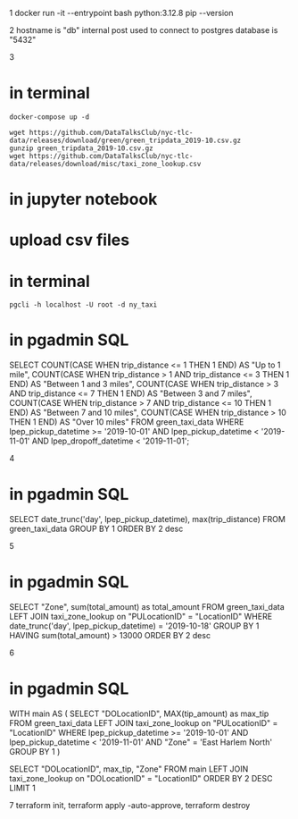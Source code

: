 1
    docker run -it --entrypoint bash python:3.12.8
    pip --version
    

2
    hostname is "db"
    internal post used to connect to postgres database is "5432"

3
# in terminal
    docker-compose up -d

    wget https://github.com/DataTalksClub/nyc-tlc-data/releases/download/green/green_tripdata_2019-10.csv.gz
    gunzip green_tripdata_2019-10.csv.gz
    wget https://github.com/DataTalksClub/nyc-tlc-data/releases/download/misc/taxi_zone_lookup.csv

# in jupyter notebook
# upload csv files

# in terminal
    pgcli -h localhost -U root -d ny_taxi

# in pgadmin SQL
SELECT 
    COUNT(CASE WHEN trip_distance <= 1 THEN 1 END) AS "Up to 1 mile",
    COUNT(CASE WHEN trip_distance > 1 AND trip_distance <= 3 THEN 1 END) AS "Between 1 and 3 miles",
    COUNT(CASE WHEN trip_distance > 3 AND trip_distance <= 7 THEN 1 END) AS "Between 3 and 7 miles",
    COUNT(CASE WHEN trip_distance > 7 AND trip_distance <= 10 THEN 1 END) AS "Between 7 and 10 miles",
    COUNT(CASE WHEN trip_distance > 10 THEN 1 END) AS "Over 10 miles"
FROM 
    green_taxi_data
WHERE 
    lpep_pickup_datetime >= '2019-10-01' 
    AND lpep_pickup_datetime < '2019-11-01'
	AND lpep_dropoff_datetime < '2019-11-01';

4
# in pgadmin SQL
SELECT date_trunc('day', lpep_pickup_datetime), max(trip_distance)
FROM green_taxi_data
GROUP BY 1
ORDER BY 2 desc

5
# in pgadmin SQL
SELECT "Zone", sum(total_amount) as total_amount
FROM green_taxi_data 
LEFT JOIN taxi_zone_lookup on "PULocationID" = "LocationID"
WHERE date_trunc('day', lpep_pickup_datetime) = '2019-10-18' 
GROUP BY 1
HAVING sum(total_amount) > 13000
ORDER BY 2 desc

6
# in pgadmin SQL
WITH main AS (
SELECT "DOLocationID", MAX(tip_amount) as max_tip
FROM green_taxi_data 
LEFT JOIN taxi_zone_lookup on "PULocationID" = "LocationID"
WHERE lpep_pickup_datetime >= '2019-10-01' 
    AND lpep_pickup_datetime < '2019-11-01'
	AND "Zone" = 'East Harlem North'
GROUP BY 1
)

SELECT "DOLocationID", max_tip, "Zone"
FROM main
LEFT JOIN taxi_zone_lookup on "DOLocationID" = "LocationID"
ORDER BY 2 DESC
LIMIT 1

7
terraform init, terraform apply -auto-approve, terraform destroy


